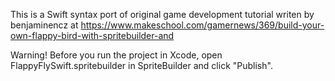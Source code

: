 This is a Swift syntax port of original game development tutorial writen by benjaminencz at https://www.makeschool.com/gamernews/369/build-your-own-flappy-bird-with-spritebuilder-and

Warning! Before you run the project in Xcode, open FlappyFlySwift.spritebuilder in SpriteBuilder and click "Publish".